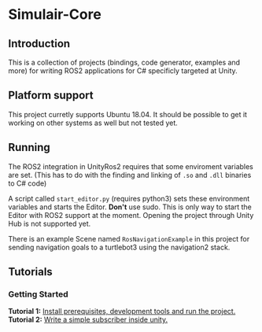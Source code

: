 Simulair-Core
==============
Introduction
------------

This is a collection of projects (bindings, code generator, examples and more) for writing ROS2
applications for C# specificly targeted at Unity.

Platform support
----------------
This project curretly supports Ubuntu 18.04. It should be possible to get it working on other systems as well but not tested yet.


Running
-------
The ROS2 integration in UnityRos2 requires that some enviroment variables are set. (This has to do with the finding and linking of `.so` and `.dll` binaries to C# code)

A script called `start_editor.py` (requires python3) sets these environment variables and starts the Editor. **Don't** use sudo. This is only way to start the Editor with ROS2 support at the moment. Opening the project through Unity Hub is not supported yet.

There is an example Scene named `RosNavigationExample` in this project for sending navigation goals to a turtlebot3 using the navigation2 stack.

Tutorials
---------
### Getting Started
**Tutorial 1:** [Install prerequisites, development tools and run the project.](https://www.notion.so/soarrobotics/Setting-up-the-Simulair-Core-Development-Workspace-4517944d1e084c6da3f5db447df8ed8b)
**Tutorial 2:** [Write a simple subscriber inside unity.](https://www.notion.so/soarrobotics/Create-a-Simple-Listener-Using-Ros2-Unit-61c4d5760b8a419ca0d240811b8de165)
